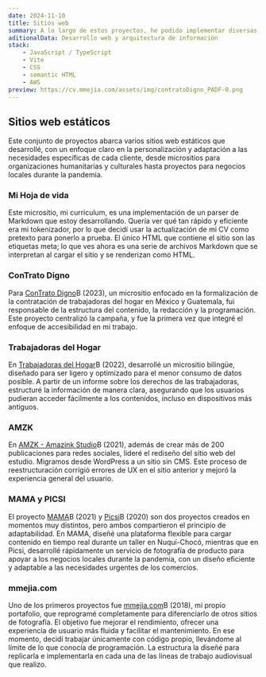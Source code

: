 ```yaml
---
date: 2024-11-10
title: Sitios web
summary: A lo largo de estos proyectos, he podido implementar diversas habilidades en desarrollo y manejo de información, desde crear un parser de Markdown en caliente hasta estructurar narrativas sobre derechos laborales o crear vitrinas para estudios y negocios locales.
aditionalData: Desarrollo web y arquitectura de información
stack:
    - JavaScript / TypeScript
    - Vite
    - CSS
    - semantic HTML
    - AWS
preview: https://cv.mmejia.com/assets/img/contratoDigno_PADF-0.png
---
```


## Sitios web estáticos

Este conjunto de proyectos abarca varios sitios web estáticos que desarrollé, con un enfoque claro en la personalización y adaptación a las necesidades específicas de cada cliente, desde micrositios para organizaciones humanitarias y culturales hasta proyectos para negocios locales durante la pandemia.

### Mi Hoja de vida

Este micrositio, mi curriculum, es una implementación de un parser de Markdown que estoy desarrollando. Quería ver qué tan rápido y eficiente era mi tokenizador, por lo que decidí usar la actualización de mi CV como pretexto para ponerlo a prueba. El único HTML que contiene el sitio son las etiquetas meta; lo que ves ahora es una serie de archivos Markdown que se interpretan al cargar el sitio y se renderizan como HTML.

### ConTrato Digno

Para [ConTrato Digno](https://contratodigno.org/)B (2023), un micrositio enfocado en la formalización de la contratación de trabajadoras del hogar en México y Guatemala, fui responsable de la estructura del contenido, la redacción y la programación. Este proyecto centralizó la campaña, y fue la primera vez que integré el enfoque de accesibilidad en mi trabajo.

### Trabajadoras del Hogar

En [Trabajadoras del Hogar](https://www.oas.org/es/cim/trabajo-domestico/)B (2022), desarrollé un micrositio bilingüe, diseñado para ser ligero y optimizado para el menor consumo de datos posible. A partir de un informe sobre los derechos de las trabajadoras, estructuré la información de manera clara, asegurando que los usuarios pudieran acceder fácilmente a los contenidos, incluso en dispositivos más antiguos.

### AMZK

En [AMZK - Amazink Studio](https://amazink.co/)B (2021), además de crear más de 200 publicaciones para redes sociales, lideré el rediseño del sitio web del estudio. Migramos desde WordPress a un sitio sin CMS. Este proceso de reestructuración corrigió errores de UX en el sitio anterior y mejoró la experiencia general del usuario.

### MAMA y PICSI

El proyecto [MAMA](https://www.masartemasaccion.org/lumbung-documenta/lumbung-nuqui/)B (2021) y [Picsi](http://picsi.mmejia.com/)B (2020) son dos proyectos creados en momentos muy distintos, pero ambos compartieron el principio de adaptabilidad. En MAMA, diseñé una plataforma flexible para cargar contenido en tiempo real durante un taller en Nuquí-Chocó, mientras que en Picsi, desarrollé rápidamente un servicio de fotografía de producto para apoyar a los negocios locales durante la pandemia, con un diseño eficiente y adaptable a las necesidades urgentes de los comercios.

### mmejia.com

Uno de los primeros proyectos fue [mmejia.com](https://mmejia.com)B (2018), mi propio portafolio, que reprogramé completamente para diferenciarlo de otros sitios de fotografía. El objetivo fue mejorar el rendimiento, ofrecer una experiencia de usuario más fluida y facilitar el mantenimiento. En ese momento, decidí trabajar únicamente con código propio, llevándome al límite de lo que conocía de programación. La estructura la diseñé para replicarla e implementarla en cada una de las líneas de trabajo audiovisual que realizo.
